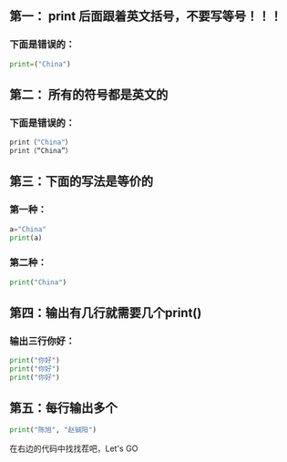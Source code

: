 ## 第一： print 后面跟着英文括号，不要写等号！！！

### 下面是错误的：

```py
print=("China")
```

## 第二： 所有的符号都是英文的

### 下面是错误的：

```py
print（"China"）
print（“China”）
```


## 第三：下面的写法是等价的

### 第一种：
```py
a="China"
print(a)
```

### 第二种：
```py
print("China")
```

## 第四：输出有几行就需要几个print()

### 输出三行你好：

```py
print("你好")
print("你好")
print("你好")
```

## 第五：每行输出多个

```py
print("陈旭", "赵铖阳")
```

在右边的代码中找找茬吧，Let's GO